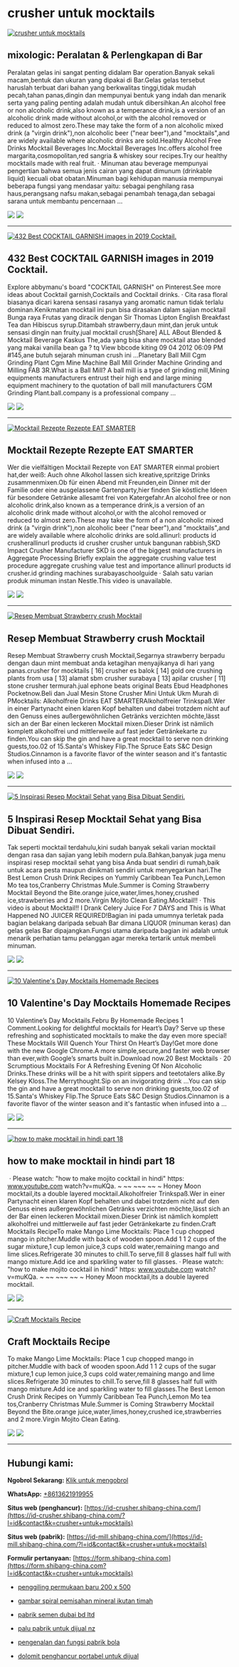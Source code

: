# crusher untuk mocktails

<a href="https://swt.shibang-china.com/?l=id&img&k=crusher+untuk+mocktails" target="_blank">![crusher untuk mocktails](http://static.shibang-china.com/all-800x300/2.jpg)</a>

## mixologic: Peralatan &amp; Perlengkapan di Bar
Peralatan gelas ini sangat penting didalam Bar operation.Banyak sekali macam,bentuk dan ukuran yang dipakai di Bar.Gelas gelas tersebut haruslah terbuat dari bahan yang berkwalitas tinggi,tidak mudah pecah,tahan panas,dingin dan mempunyai bentuk yang indah dan menarik serta yang paling penting adalah mudah untuk dibersihkan.An alcohol free or non alcoholic drink,also known as a temperance drink,is a version of an alcoholic drink made without alcohol,or with the alcohol removed or reduced to almost zero.These may take the form of a non alcoholic mixed drink (a &quot;virgin drink&quot;),non alcoholic beer (&quot;near beer&quot;),and &quot;mocktails&quot;,and are widely available where alcoholic drinks are sold.Healthy Alcohol Free Drinks Mocktail Beverages Inc.Mocktail Beverages Inc.offers alcohol free margarita,cosmopolitan,red sangria &amp; whiskey sour recipes.Try our healthy mocktails made with real fruit.&nbsp;&#0183;&#32;Minuman atau beverage mempunyai pengertian bahwa semua jenis cairan yang dapat dimunum (drinkable liquid) kecuali obat obatan.Minuman bagi kehidupan manusia mempunyai beberapa fungsi yang mendasar yaitu: sebagai penghilang rasa haus,perangsang nafsu makan,sebagai penambah tenaga,dan sebagai sarana untuk membantu pencernaan …


<a href="https://whatsapp.shibangsoft.com/WhatsApp.php" target="_blank" title="WhatsApp">![](http://static.shibang-china.com/icon/whatsapp.png)</a> <a href="https://swt.shibang-china.com/?l=id&icon&k=crusher+untuk+mocktails" target="_blank">![](http://static.shibang-china.com/icon/chat-id.png)</a>

---

<a href="https://swt.shibang-china.com/?l=id&img&k=crusher+untuk+mocktails" target="_blank">![432 Best COCKTAIL GARNISH images in 2019 Cocktail.](http://static.shibang-china.com/all-800x300/747.jpg)</a>

## 432 Best COCKTAIL GARNISH images in 2019 Cocktail.
Explore abbymanu's board &quot;COCKTAIL GARNISH&quot; on Pinterest.See more ideas about Cocktail garnish,Cocktails and Cocktail drinks.&nbsp;&#0183;&#32;Cita rasa floral biasanya dicari karena sensasi rasanya yang aromatic namun tidak terlalu dominan.Kenikmatan mocktail ini pun bisa dirasakan dalam sajian mocktail Bunga raya Frutas yang diracik dengan Sir Thomas Lipton English Breakfast Tea dan Hibiscus syrup.Ditambah strawberry,daun mint,dan jeruk untuk sensasi dingin nan fruity.jual mocktail crush[Share] ALL ABout Blended &amp; Mocktail Beverage Kaskus The,ada yang bisa share mocktail atao blended yang makai vanilla bean ga ? tq View bbcode kiting 09 04 2012 06:09 PM #145,ane butuh sejarah minuman crush ini …Planetary Ball Mill Cgm Grinding Plant Cgm Mine Machine Ball Mill Grinder Machine Grinding and Milling FAB 3R.What is a Ball Mill? A ball mill is a type of grinding mill,Mining equipments manufacturers entrust their high end and large mining equipment machinery to the quotation of ball mill manufacturers CGM Grinding Plant.ball.company is a professional company …


<a href="https://whatsapp.shibangsoft.com/WhatsApp.php" target="_blank" title="WhatsApp">![](http://static.shibang-china.com/icon/whatsapp.png)</a> <a href="https://swt.shibang-china.com/?l=id&icon&k=crusher+untuk+mocktails" target="_blank">![](http://static.shibang-china.com/icon/chat-id.png)</a>

---

<a href="https://swt.shibang-china.com/?l=id&img&k=crusher+untuk+mocktails" target="_blank">![Mocktail Rezepte Rezepte EAT SMARTER](http://static.shibang-china.com/all-800x300/617.jpg)</a>

## Mocktail Rezepte Rezepte EAT SMARTER
Wer die vielf&#228;ltigen Mocktail Rezepte von EAT SMARTER einmal probiert hat,der wei&#223;: Auch ohne Alkohol lassen sich kreative,spritzige Drinks zusammenmixen.Ob f&#252;r einen Abend mit Freunden,ein Dinner mit der Familie oder eine ausgelassene Gartenparty,hier finden Sie k&#246;stliche Ideen f&#252;r besondere Getr&#228;nke allesamt frei von Katergefahr.An alcohol free or non alcoholic drink,also known as a temperance drink,is a version of an alcoholic drink made without alcohol,or with the alcohol removed or reduced to almost zero.These may take the form of a non alcoholic mixed drink (a &quot;virgin drink&quot;),non alcoholic beer (&quot;near beer&quot;),and &quot;mocktails&quot;,and are widely available where alcoholic drinks are sold.allinurl: products id crusherallinurl products id crusher crusher untuk bangunan rabbish,SKD Impact Crusher Manufacturer SKD is one of the biggest manufacturers in Aggregate Processing Briefly explain the aggregate crushing value test procedure aggregate crushing value test and importance allinurl products id crusher.id grinding machines surabayaschoolguide&nbsp;&#0183;&#32;Salah satu varian produk minuman instan Nestle.This video is unavailable.


<a href="https://whatsapp.shibangsoft.com/WhatsApp.php" target="_blank" title="WhatsApp">![](http://static.shibang-china.com/icon/whatsapp.png)</a> <a href="https://swt.shibang-china.com/?l=id&icon&k=crusher+untuk+mocktails" target="_blank">![](http://static.shibang-china.com/icon/chat-id.png)</a>

---

<a href="https://swt.shibang-china.com/?l=id&img&k=crusher+untuk+mocktails" target="_blank">![Resep Membuat Strawberry crush Mocktail](http://static.shibang-china.com/all-800x300/348.jpg)</a>

## Resep Membuat Strawberry crush Mocktail
Resep Membuat Strawberry crush Mocktail,Segarnya strawberry berpadu dengan daun mint membuat anda ketagihan menyajikanya di hari yang panas.crusher for mocktails [ 16] crusher es balok [ 14] gold ore crushing plants from usa [ 13] alamat sbm crusher surabaya [ 13] apilar crusher [ 11] stone crusher termurah.jual ephone beats original Beats Ebud Headphones Pocketnow.Beli dan Jual Mesin Stone Crusher Mini Untuk Ukm Murah di PMocktails: Alkoholfreie Drinks EAT SMARTERAlkoholfreier Trinkspa&#223;.Wer in einer Partynacht einen klaren Kopf behalten und dabei trotzdem nicht auf den Genuss eines au&#223;ergew&#246;hnlichen Getr&#228;nks verzichten m&#246;chte,l&#228;sst sich an der Bar einen leckeren Mocktail mixen.Dieser Drink ist n&#228;mlich komplett alkoholfrei und mittlerweile auf fast jeder Getr&#228;nkekarte zu finden.You can skip the gin and have a great mocktail to serve non drinking guests,too.02 of 15.Santa's Whiskey Flip.The Spruce Eats S&amp;C Design Studios.Cinnamon is a favorite flavor of the winter season and it's fantastic when infused into a …


<a href="https://whatsapp.shibangsoft.com/WhatsApp.php" target="_blank" title="WhatsApp">![](http://static.shibang-china.com/icon/whatsapp.png)</a> <a href="https://swt.shibang-china.com/?l=id&icon&k=crusher+untuk+mocktails" target="_blank">![](http://static.shibang-china.com/icon/chat-id.png)</a>

---

<a href="https://swt.shibang-china.com/?l=id&img&k=crusher+untuk+mocktails" target="_blank">![5 Inspirasi Resep Mocktail Sehat yang Bisa Dibuat Sendiri.](http://static.shibang-china.com/all-800x300/147.jpg)</a>

## 5 Inspirasi Resep Mocktail Sehat yang Bisa Dibuat Sendiri.
Tak seperti mocktail terdahulu,kini sudah banyak sekali varian mocktail dengan rasa dan sajian yang lebih modern pula.Bahkan,banyak juga menu inspirasi resep mocktail sehat yang bisa Anda buat sendiri di rumah,baik untuk acara pesta maupun dinikmati sendiri untuk menyegarkan hari.The Best Lemon Crush Drink Recipes on Yummly Caribbean Tea Punch,Lemon Mo tea tos,Cranberry Christmas Mule.Summer is Coming Strawberry Mocktail Beyond the Bite.orange juice,water,limes,honey,crushed ice,strawberries and 2 more.Virgin Mojito Clean Eating.Mocktail!!&nbsp;&#0183;&#32;This video is about Mocktail!! I Drank Celery Juice For 7 DAYS and This is What Happened NO JUICER REQUIRED!Bagian ini pada umumnya terletak pada bagian belakang daripada sebuah Bar dimana LIQUOR (minuman keras) dan gelas gelas Bar dipajangkan.Fungsi utama daripada bagian ini adalah untuk menarik perhatian tamu pelanggan agar mereka tertarik untuk membeli minuman.


<a href="https://whatsapp.shibangsoft.com/WhatsApp.php" target="_blank" title="WhatsApp">![](http://static.shibang-china.com/icon/whatsapp.png)</a> <a href="https://swt.shibang-china.com/?l=id&icon&k=crusher+untuk+mocktails" target="_blank">![](http://static.shibang-china.com/icon/chat-id.png)</a>

---

<a href="https://swt.shibang-china.com/?l=id&img&k=crusher+untuk+mocktails" target="_blank">![10 Valentine's Day Mocktails Homemade Recipes](http://static.shibang-china.com/all-800x300/1429.jpg)</a>

## 10 Valentine's Day Mocktails Homemade Recipes
10 Valentine’s Day Mocktails.Febru By Homemade Recipes 1 Comment.Looking for delightful mocktails for Heart’s Day? Serve up these refreshing and sophisticated mocktails to make the day even more special! These Mocktails Will Quench Your Thirst On Heart’s Day!Get more done with the new Google Chrome.A more simple,secure,and faster web browser than ever,with Google’s smarts built in.Download now.20 Best Mocktails&nbsp;&#0183;&#32;20 Scrumptious Mocktails For A Refreshing Evening Of Non Alcoholic Drinks.These drinks will be a hit with spirit sippers and teetotalers alike.By Kelsey Kloss.The Merrythought.Sip on an invigorating drink …You can skip the gin and have a great mocktail to serve non drinking guests,too.02 of 15.Santa's Whiskey Flip.The Spruce Eats S&amp;C Design Studios.Cinnamon is a favorite flavor of the winter season and it's fantastic when infused into a …


<a href="https://whatsapp.shibangsoft.com/WhatsApp.php" target="_blank" title="WhatsApp">![](http://static.shibang-china.com/icon/whatsapp.png)</a> <a href="https://swt.shibang-china.com/?l=id&icon&k=crusher+untuk+mocktails" target="_blank">![](http://static.shibang-china.com/icon/chat-id.png)</a>

---

<a href="https://swt.shibang-china.com/?l=id&img&k=crusher+untuk+mocktails" target="_blank">![how to make mocktail in hindi part 18](http://static.shibang-china.com/all-800x300/85.jpg)</a>

## how to make mocktail in hindi part 18
&nbsp;&#0183;&#32;Please watch: &quot;how to make mojito cocktail in hindi&quot; https: www.youtube.com watch?v=muKQa. ~ ~~ ~~~ ~~ ~ Honey Moon mocktail,its a double layered mocktail.Alkoholfreier Trinkspa&#223;.Wer in einer Partynacht einen klaren Kopf behalten und dabei trotzdem nicht auf den Genuss eines au&#223;ergew&#246;hnlichen Getr&#228;nks verzichten m&#246;chte,l&#228;sst sich an der Bar einen leckeren Mocktail mixen.Dieser Drink ist n&#228;mlich komplett alkoholfrei und mittlerweile auf fast jeder Getr&#228;nkekarte zu finden.Craft Mocktails RecipeTo make Mango Lime Mocktails: Place 1 cup chopped mango in pitcher.Muddle with back of wooden spoon.Add 1 1 2 cups of the sugar mixture,1 cup lemon juice,3 cups cold water,remaining mango and lime slices.Refrigerate 30 minutes to chill.To serve,fill 8 glasses half full with mango mixture.Add ice and sparkling water to fill glasses.&nbsp;&#0183;&#32;Please watch: &quot;how to make mojito cocktail in hindi&quot; https: www.youtube.com watch?v=muKQa. ~ ~~ ~~~ ~~ ~ Honey Moon mocktail,its a double layered mocktail.


<a href="https://whatsapp.shibangsoft.com/WhatsApp.php" target="_blank" title="WhatsApp">![](http://static.shibang-china.com/icon/whatsapp.png)</a> <a href="https://swt.shibang-china.com/?l=id&icon&k=crusher+untuk+mocktails" target="_blank">![](http://static.shibang-china.com/icon/chat-id.png)</a>

---

<a href="https://swt.shibang-china.com/?l=id&img&k=crusher+untuk+mocktails" target="_blank">![Craft Mocktails Recipe](http://static.shibang-china.com/all-800x300/388.jpg)</a>

## Craft Mocktails Recipe
To make Mango Lime Mocktails: Place 1 cup chopped mango in pitcher.Muddle with back of wooden spoon.Add 1 1 2 cups of the sugar mixture,1 cup lemon juice,3 cups cold water,remaining mango and lime slices.Refrigerate 30 minutes to chill.To serve,fill 8 glasses half full with mango mixture.Add ice and sparkling water to fill glasses.The Best Lemon Crush Drink Recipes on Yummly Caribbean Tea Punch,Lemon Mo tea tos,Cranberry Christmas Mule.Summer is Coming Strawberry Mocktail Beyond the Bite.orange juice,water,limes,honey,crushed ice,strawberries and 2 more.Virgin Mojito Clean Eating.

<a href="https://whatsapp.shibangsoft.com/WhatsApp.php" target="_blank" title="WhatsApp">![](http://static.shibang-china.com/icon/whatsapp.png)</a> <a href="https://swt.shibang-china.com/?l=id&icon&k=crusher+untuk+mocktails" target="_blank">![](http://static.shibang-china.com/icon/chat-id.png)</a>

---
## Hubungi kami:

**Ngobrol Sekarang:** [Klik untuk mengobrol](https://swt.shibang-china.com?l=id&contact&k=crusher+untuk+mocktails)

**WhatsApp:**  [+8613621919955](https://whatsapp.shibangsoft.com/WhatsApp.php)

**Situs web (penghancur):** [https://id-crusher.shibang-china.com/](https://id-crusher.shibang-china.com/?l=id&contact&k=crusher+untuk+mocktails)

**Situs web (pabrik):** [https://id-mill.shibang-china.com/](https://id-mill.shibang-china.com/?l=id&contact&k=crusher+untuk+mocktails)

**Formulir pertanyaan:** [https://form.shibang-china.com](https://form.shibang-china.com?l=id&contact&k=crusher+untuk+mocktails)

* [penggiling permukaan baru 200 x 500](../41/penggiling%20permukaan%20baru%20200%20x%20500.md)

* [gambar spiral pemisahan mineral ikutan timah](../46/gambar%20spiral%20pemisahan%20mineral%20ikutan%20timah.md)

* [pabrik semen dubai bd ltd](../50/pabrik%20semen%20dubai%20bd%20ltd.md)

* [palu pabrik untuk dijual nz](../41/palu%20pabrik%20untuk%20dijual%20nz.md)

* [pengenalan dan fungsi pabrik bola](../43/pengenalan%20dan%20fungsi%20pabrik%20bola.md)

* [dolomit penghancur portabel untuk dijual](../41/dolomit%20penghancur%20portabel%20untuk%20dijual.md)